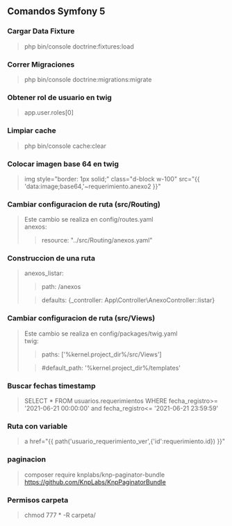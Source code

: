 ## Comandos Symfony 5
### Cargar Data Fixture
>php bin/console doctrine:fixtures:load
### Correr Migraciones
> php bin/console doctrine:migrations:migrate
### Obtener rol de usuario en twig
> app.user.roles[0]
### Limpiar cache
>php bin/console cache:clear
### Colocar imagen base 64 en twig
>img style="border: 1px solid;" class="d-block w-100" src="{{ 'data:image;base64,'~requerimiento.anexo2 }}"
### Cambiar configuracion de ruta (src/Routing)
>Este cambio se realiza en config/routes.yaml<br>
>anexos:
>
>>resource: "../src/Routing/anexos.yaml"
### Construccion de una ruta
>anexos_listar:<br>
>
>>path: /anexos<br>
>
>>defaults: {_controller: App\Controller\AnexoController::listar}
### Cambiar configuracion de ruta (src/Views)
>Este cambio se realiza en config/packages/twig.yaml<br>
>twig:
>
>>paths: ['%kernel.project_dir%/src/Views']
>
>>#default_path: '%kernel.project_dir%/templates'
### Buscar fechas timestamp
>SELECT * FROM usuarios.requerimientos WHERE fecha_registro>= '2021-06-21 00:00:00' and  fecha_registro<= '2021-06-21 23:59:59'
### Ruta con variable
>a href="{{ path('usuario_requerimiento_ver',{'id':requerimiento.id}) }}"
### paginacion 
>composer require knplabs/knp-paginator-bundle<br>
>https://github.com/KnpLabs/KnpPaginatorBundle
### Permisos carpeta
>chmod 777 * -R carpeta/

